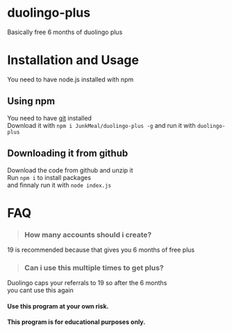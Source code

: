 # duolingo-plus
Basically free 6 months of duolingo plus

# Installation and Usage
You need to have node.js installed with npm

## Using npm
You need to have [git](https://git-scm.com/downloads) installed  
Download it with `npm i JunkMeal/duolingo-plus -g`
and run it with `duolingo-plus`  

## Downloading it from github
Download the code from github and unzip it  
Run `npm i` to install packages  
and finnaly run it with `node index.js`  

# FAQ
> ### How many accounts should i create?  

19 is recommended because that gives you 6 months of 
free plus

> ### Can i use this multiple times to get plus?

Duolingo caps your referrals to 19 so after the 6 months  
you cant use this again

#### Use this program at your own risk.
#### This program is for educational purposes only.
